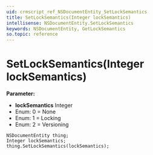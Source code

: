 ```yaml
---
uid: crmscript_ref_NSDocumentEntity_SetLockSemantics
title: SetLockSemantics(Integer lockSemantics)
intellisense: NSDocumentEntity.SetLockSemantics
keywords: NSDocumentEntity, GetLockSemantics
so.topic: reference
---
```


# SetLockSemantics(Integer lockSemantics)

**Parameter:** 
* **lockSemantics** Integer
* Enum: 0 = None 
* Enum: 1 = Locking 
* Enum: 2 = Versioning 

```crmscript
NSDocumentEntity thing;
Integer lockSemantics;
thing.SetLockSemantics(lockSemantics);
```

